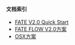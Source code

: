 #### 文档索引
- [FATE V2.0 Quick Start](./quick_start.md)
- [FATE FLOW V2.0方案](https://github.com/FederatedAI/FATE-Flow/blob/dev-2.0-alpha/doc/index.md)
- [OSX方案](./osx/osx.md)